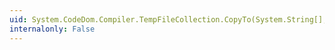 ```yaml
---
uid: System.CodeDom.Compiler.TempFileCollection.CopyTo(System.String[],System.Int32)
internalonly: False
---
```

